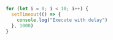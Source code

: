```js showLineNumbers
for (let i = 0; i < 10; i++) {
  setTimeout(() => {
    console.log("Execute with delay")
  }, 1000)
}
```